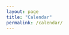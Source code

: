 ```yaml
---
layout: page
title: "Calendar"
permalink: /calendar/
---
```


<div id="upcoming"></div>

<html lang='en'>
  <head>
    <meta charset='utf-8' />
    <script src='/assets/fullcalendar-6.1.15/dist/index.global.js'></script>
    <script src='/assets/fullcalendar-6.1.15/packages/google-calendar/index.global.js'></script>
    <script>

      document.addEventListener('DOMContentLoaded', function() {
        var calendarEl = document.getElementById('calendar');

        var calendar = new FullCalendar.Calendar(calendarEl, {
          initialView: 'dayGridMonth',
          footerToolbar: {
            start: '',
            center: '',
            end: 'dayGridMonth,listWeek',
          },
    	    aspectRatio: 2.5,
          height: "auto",
          googleCalendarApiKey: "{{ site.google.calendar.api_key }}",
          events: {
            googleCalendarId: '23a7d9803d27c7e98215e420fd4f8e5e62f4a017673c1a3d3b940801b0c27ec7@group.calendar.google.com'
          }
        });

        calendar.render();
      });

    </script>

  </head>
  <body>
    <div id='calendar'></div>
  </body>
</html>
